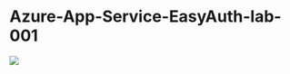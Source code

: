 # Azure-App-Service-EasyAuth-lab-001

<a href="https://deploy.azure.com?repository=https://github.com/vijaysaayi/Azure-App-Service-EasyAuth-lab-001?ptmpl=https://rawcdn.githack.com/vijaysaayi/Azure-App-Service-EasyAuth-lab-001/9f44d13129b835dce772fb1202658e0a96095ec6/parameters.azuredeploy.json" target="_blank">
    <img src="https://azurecomcdn.azureedge.net/mediahandler/acomblog/media/Default/blog/deploybutton.png"/>
</a>
